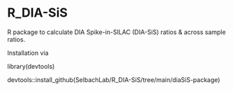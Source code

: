 # R_DIA-SiS

R package to calculate DIA Spike-in-SILAC (DIA-SiS) ratios & across sample ratios. 


Installation via

library(devtools)

devtools::install_github(SelbachLab/R_DIA-SiS/tree/main/diaSiS-package)
